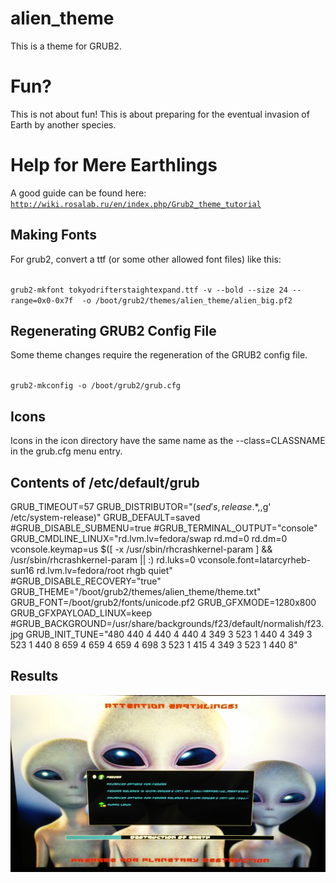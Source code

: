 # alien_theme

This is a theme for GRUB2.

# Fun?

This is not about fun! This is about preparing for the eventual
invasion of Earth by another species.

# Help for Mere Earthlings

A good guide can be found here:
<code>
http://wiki.rosalab.ru/en/index.php/Grub2_theme_tutorial
</code>

## Making Fonts

For grub2, convert a ttf (or some other allowed font files) like this:

<code>
grub2-mkfont tokyodrifterstaightexpand.ttf -v --bold --size 24 --range=0x0-0x7f  -o /boot/grub2/themes/alien_theme/alien_big.pf2
</code>

## Regenerating GRUB2 Config File

Some theme changes require the regeneration of the GRUB2 config file.

<code>
grub2-mkconfig -o /boot/grub2/grub.cfg
</code>

## Icons

Icons in the icon directory have the same name as the
--class=CLASSNAME in the grub.cfg menu entry.

## Contents of /etc/default/grub

GRUB_TIMEOUT=57
GRUB_DISTRIBUTOR="$(sed 's, release .*$,,g' /etc/system-release)"
GRUB_DEFAULT=saved
#GRUB_DISABLE_SUBMENU=true
#GRUB_TERMINAL_OUTPUT="console"
GRUB_CMDLINE_LINUX="rd.lvm.lv=fedora/swap rd.md=0 rd.dm=0 vconsole.keymap=us $([ -x /usr/sbin/rhcrashkernel-param ] && /usr/sbin/rhcrashkernel-param || :) rd.luks=0 vconsole.font=latarcyrheb-sun16 rd.lvm.lv=fedora/root rhgb quiet"
#GRUB_DISABLE_RECOVERY="true"
GRUB_THEME="/boot/grub2/themes/alien_theme/theme.txt"
GRUB_FONT=/boot/grub2/fonts/unicode.pf2
GRUB_GFXMODE=1280x800
GRUB_GFXPAYLOAD_LINUX=keep
#GRUB_BACKGROUND=/usr/share/backgrounds/f23/default/normalish/f23.jpg
GRUB_INIT_TUNE="480 440 4 440 4 440 4 349 3 523 1 440 4 349 3 523 1 440 8 659 4 659 4 659 4 698 3 523 1 415 4 349 3 523 1 440 8"

## Results

![Alt text](screenshot.jpg?raw=true "Screenshot")